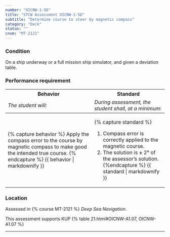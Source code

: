 ```yaml
---
number: "OICNW-1-5D"
title: "STCW Assessment OICNW-1-5D"
subtitle: "Determine course to steer by magnetic compass"
category: "Deck"
status: ""
cnum: "MT-2121"
---
```

### Condition

On a ship underway or a full mission ship simulator, and given a deviation table.

### Performance requirement 

<table width='100%' class='Guidelines'>
 <thead>
 <tr>
     <th class='thirty'>Behavior</th>
     <th class='seventy'>Standard</th>
 </tr>
 <tr>
     <td><em>The student will:</em></td>
     <td><em>During assessment, the student shall, at a minimum:</em></td>
 </tr>
 </thead>
 <tbody>
 

<tr><td>

{% capture behavior %}
Apply the compass error to the course by magnetic compass to make good the intended true course.
{% endcapture %}
{{ behavior | markdownify }}

</td><td>

{% capture standard %}
1. Compass error is correctly applied to the magnetic course.
2. The solution is ± 2° of the assessor’s solution.
{%endcapture %}
{{ standard | markdownify }}

</td></tr>



 </tbody>
 </table>

### Location

Assessed in  {% course  MT-2121 %}  *Deep Sea Navigation*.

This assessment supports KUP {% table 21.html#OICNW-A1.07, OICNW-A1.07 %}

***

